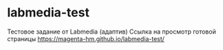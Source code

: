 # labmedia-test
Тестовое задание от Labmedia (адаптив)
Ссылка на просмотр готовой страницы  https://magenta-hm.github.io/labmedia-test/
